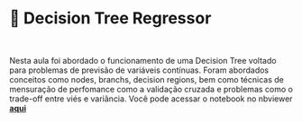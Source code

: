 # 🌳 Decision Tree Regressor

<br>

Nesta aula foi abordado o funcionamento de uma Decision Tree voltado para problemas de previsão de variáveis contínuas. Foram abordados conceitos como nodes, branchs,
decision regions, bem como técnicas de mensuração de perfomance como a validação cruzada e problemas como o trade-off  entre viés e variância. 
Você pode acessar o notebook no nbviewer [**aqui**](https://nbviewer.org/github/Data-Aqa/aulas/blob/main/machine%20learning/aprendizado%20supervisionado/metodos%20de%20regressao/decision%20tree%20regressor/Decision%20Tree%20Regressor.ipynb)
